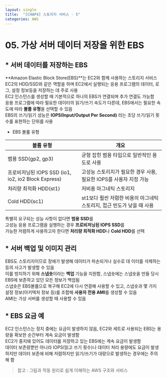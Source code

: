 ```yaml
---
layout: single
title:  "[CHAP4] 스토리지 서비스 - 5"
categories: AWS
---
```


# 05. 가상 서버 데이터 저장을 위한 EBS

## * 서버 데이터를 저장하는 EBS

**Amazon Elastic Block Store(EBS)**는 EC2와 함께 사용하는 스토리지 서비스  
EC2의 HDD/SSD와 같은 역할을 하며 EC2에서 실행되는 응용 프로그램의 데이터, 로그, 설정 정보등을 저장하는 데 주로 사용  
EC2 인스턴스를 생성할 때 기본적으로 하나의 EBS가 연결되며 추가 연결도 가능함  
응용 프로그램에 따라 필요한 데이터의 읽기/쓰기 속도가 다른데, EBS에서는 필요한 속도에 따라 **볼륨 유형**을 선택할 수 있음  
EBS의 쓰기/읽기 성능은 **IOPS(Input/Output Per Second)** 라는 초당 쓰기/읽기 횟수를 표현하는 단위를 사용  

* EBS 볼륨 유형

|볼륨 유형|개요|
|---|---|
|범용 SSD(gp2, gp3)|균형 잡힌 범용 타입으로 일반적인 용도로 사용|
|프로비저닝된 IOPS SSD (io1, io2, io2 Block Express)|고성능 스토리지가 필요한 경우 사용, 필요한 IOPS를 사용자 지정 가능|
|처리량 최적화 HDD(st1)|저비용 마그네틱 스토리지|
|Cold HDD(sc1)|st1보다 훨씬 저렴한 비용의 마그네틱 스토리지, 접근 빈도가 낮을 때 사용|

특별히 요구되는 성능 사항이 없다면 **범용 SSD**를  
고성능 응용 프로그램을 실행하는 경우 **프로비저닝된 IOPS SSD**를  
가능한 저렴하게 사용하고자 한다면 **처리량 최적화 HDD**나 **Cold HDD**를 선택


## * 서버 백업 및 이미지 관리
  
EBS도 스토리지이므로 장애가 발생해 데이터가 파손되거나 실수로 데 이터를 삭제하는 등의 사고가 발생할 수 있음  
이를 방지하기 위해 **스냅숏**이라는 **백업** 기능을 지원함, 스냅숏에는 스냅숏을 만들 당시 EBS에 보존하고 있던 모든 정보가 백업됨  
스냅숏은 EBS볼륨으로 복구해 EC2에 다시 연결해 사용할 수 있고, 스냅숏과 몇 가지 설정 정보(아키텍처 정보 등)를 조합해 **사용자 전용 AMI**를 생성할 수 있음  
AMI는 가상 서버를 생성할 때 사용할 수 있음  


## * EBS 요금 예

EC2 인스턴스는 정지 중에는 요금이 발생하지 않음, EC2와 세트로 사용되는 EBS는 용량을 확보한 순간부터 계속 요금이 발생함  
EC2가 중지돼 있어도 데이터를 저장하고 있는 EBS에는 계속 요금이 발생함  
데이터 보존량뿐만 아니라 IOPS(읽고 쓰기 횟수)나 데이터 처리 용량에도 요금이 발생하지만 데이터 보존에 비해 저렴하지만 읽기/쓰기가 대량으로 발생하는 경우에는 주의해 함  


> 참고 : 그림과 작동 원리로 쉽게 이해하는 AWS 구조와 서비스